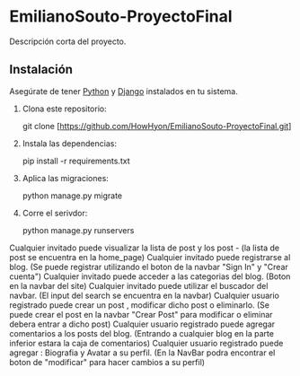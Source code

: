 # EmilianoSouto-ProyectoFinal

Descripción corta del proyecto.

## Instalación

Asegúrate de tener [Python](https://www.python.org/) y [Django](https://www.djangoproject.com/) instalados en tu sistema.

1. Clona este repositorio:

    git clone [https://github.com/HowHyon/EmilianoSouto-ProyectoFinal.git]

3. Instala las dependencias:

    pip install -r requirements.txt

4. Aplica las migraciones:

    python manage.py migrate

5. Corre el serivdor:

    python manage.py runservers

Cualquier invitado puede visualizar la lista de post y los post - (la lista de post se encuentra en la home_page)
Cualquier invitado puede registrarse al blog. (Se puede registrar utilizando el boton de la navbar "Sign In" y "Crear cuenta")
Cualquier invitado puede acceder a las categorias del blog. (Boton en la navbar del site)
Cualquier invitado puede utilizar el buscador del navbar. (El input del search se encuentra en la navbar)
Cualquier usuario registrado puede crear un post , modificar dicho post o eliminarlo. (Se puede crear el post en la navbar "Crear Post" para modificar o eliminar debera entrar a dicho post)
Cualquier usuario registrado puede agregar comentarios a los posts del blog. (Entrando a cualquier blog en la parte inferior estara la caja de comentarios)
Cualquier usuario registrado puede agregar : Biografia y Avatar a su perfil. (En la NavBar podra encontrar el boton de "modificar" para hacer cambios a su perfil)
